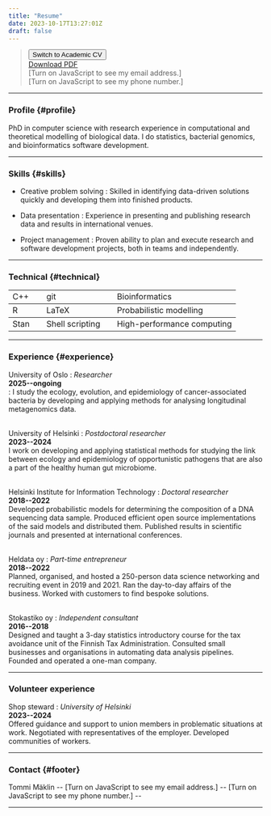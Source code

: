 ```yaml
---
title: "Resume"
date: 2023-10-17T13:27:01Z
draft: false
---
```

> <button type="button" name="cv-switcher" onclick="location.href='/academic-cv'">Switch to Academic CV</button>
> &ZeroWidthSpace;  
> &ZeroWidthSpace;[Download PDF](/documents/resume_tommi_maklin.pdf)  
> &ZeroWidthSpace;<script src="/js/contact_me.js"></script><noscript>[Turn on JavaScript to see my email address.]</noscript>  
> &ZeroWidthSpace;<script src="/js/call_me.js"></script><noscript>[Turn on JavaScript to see my phone number.]</noscript>  

------

### Profile {#profile}
PhD in computer science with research experience in computational and theoretical modelling of biological data. I do statistics, bacterial genomics, and bioinformatics software development.

------

### Skills {#skills}
* Creative problem solving
  : Skilled in identifying data-driven solutions quickly and developing them into finished products.

* Data presentation
  : Experience in presenting and publishing research data and results in international venues.

* Project management
  : Proven ability to plan and execute research and software development projects, both in teams and independently.

-------

### Technical {#technical}

<table class="tg">
<tbody>
  <tr>
    <td class="tg-0lax">C++</td>
    <td class="tg-0lax">git</td>
    <td class="tg-0lax">Bioinformatics</td>
  </tr>
</tbody>
<tbody>
  <tr>
    <td class="tg-0lax">R</td>
    <td class="tg-0lax">LaTeX</td>
    <td class="tg-0lax">Probabilistic modelling</td>
  </tr>
</tbody>
<tbody>
  <tr>
    <td class="tg-0lax">Stan&nbsp;&nbsp;&nbsp;&nbsp;</td>
    <td class="tg-0lax">Shell scripting&nbsp;&nbsp;&nbsp;&nbsp;</td>
    <td class="tg-0lax">High-performance computing</td>
  </tr>
</tbody>
</table>

------

### Experience {#experience}

University of Oslo
: *Researcher*  
  __2025--ongoing__  
: I study the ecology, evolution, and epidemiology of cancer-associated bacteria
by developing and applying methods for analysing longitudinal metagenomics data.
<br><br>

University of Helsinki
: *Postdoctoral researcher*  
  __2023--2024__  
I work on developing and applying statistical methods for studying the
link between ecology and epidemiology of opportunistic pathogens that
are also a part of the healthy human gut microbiome.
<br><br>

Helsinki Institute for Information Technology
: *Doctoral researcher*  
  __2018--2022__  
Developed probabilistic models for determining the composition of a
DNA sequencing data sample. Produced efficient open source
implementations of the said models and distributed them. Published
results in scientific journals and presented at international
conferences.
<br><br>

Heldata oy
: *Part-time entrepreneur*  
  __2018--2022__  
Planned, organised, and hosted a 250-person data science networking
and recruiting event in 2019 and 2021. Ran the day-to-day affairs of
the business. Worked with customers to find bespoke solutions.
<br><br>

Stokastiko oy
: *Independent consultant*  
  __2016--2018__  
Designed and taught a 3-day statistics introductory course for the tax
avoidance unit of the Finnish Tax Administration. Consulted small
businesses and organisations in automating data analysis
pipelines. Founded and operated a one-man company.

-----

### Volunteer experience
Shop steward
: *University of Helsinki*  
 __2023--2024__  
Offered guidance and support to union members in
problematic situations at work. Negotiated with representatives of
the employer. Developed communities of workers.

-----

### Contact {#footer}
Tommi M&auml;klin -- <script src="/js/contact_me.js"></script><noscript>[Turn on JavaScript to see my email address.]</noscript> -- <script src="/js/call_me.js"></script><noscript>[Turn on JavaScript to see my phone number.]</noscript> -- [<i class="fab fa-linkedin-in fa-1x text-muted"></i>](https://linkedin.com/in/tmaklin)

------
